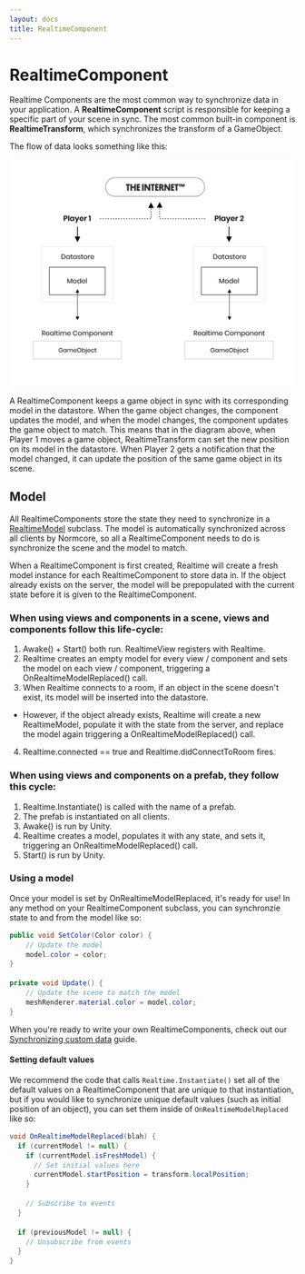 ```yaml
---
layout: docs
title: RealtimeComponent
---
```

# RealtimeComponent

Realtime Components are the most common way to synchronize data in your application. A **RealtimeComponent** script is responsible for keeping a specific part of your scene in sync. The most common built-in component is **RealtimeTransform**, which synchronizes the transform of a GameObject.

The flow of data looks something like this:

![](./synchronizing-custom-data/data-flow.svg "The flow of data in a Normcore application")

A RealtimeComponent keeps a game object in sync with its corresponding model in the datastore. When the game object changes, the component updates the model, and when the model changes, the component updates the game object to match. This means that in the diagram above, when Player 1 moves a game object, RealtimeTransform can set the new position on its model in the datastore. When Player 2 gets a notification that the model changed, it can update the position of the same game object in its scene.

## Model
All RealtimeComponents store the state they need to synchronize in a [RealtimeModel](../room/realtimemodel) subclass. The model is automatically synchronized across all clients by Normcore, so all a RealtimeComponent needs to do is synchronize the scene and the model to match.

When a RealtimeComponent is first created, Realtime will create a fresh model instance for each RealtimeComponent to store data in. If the object already exists on the server, the model will be prepopulated with the current state before it is given to the RealtimeComponent.

### When using views and components in a scene, views and components follow this life-cycle:
1. Awake() + Start() both run. RealtimeView registers with Realtime.
2. Realtime creates an empty model for every view / component and sets the model on each view / component, triggering a OnRealtimeModelReplaced() call.
3. When Realtime connects to a room, if an object in the scene doesn't exist, its model will be inserted into the datastore.
  - However, if the object already exists, Realtime will create a new RealtimeModel, populate it with the state from the server, and replace the model again triggering a OnRealtimeModelReplaced() call.
4. Realtime.connected == true and Realtime.didConnectToRoom fires.

### When using views and components on a prefab, they follow this cycle:
1. Realtime.Instantiate() is called with the name of a prefab.
2. The prefab is instantiated on all clients.
3. Awake() is run by Unity.
4. Realtime creates a model, populates it with any state, and sets it, triggering an OnRealtimeModelReplaced() call.
5. Start() is run by Unity.

### Using a model
Once your model is set by OnRealtimeModelReplaced, it's ready for use! In any method on your RealtimeComponent subclass, you can synchronzie state to and from the model like so:

```csharp
public void SetColor(Color color) {
    // Update the model
    model.color = color;
}

private void Update() {
    // Update the scene to match the model
    meshRenderer.material.color = model.color;
}
```

When you're ready to write your own RealtimeComponents, check out our [Synchronizing custom data](./synchronizing-custom-data) guide.

#### Setting default values
We recommend the code that calls `Realtime.Instantiate()` set all of the default values on a RealtimeComponent that are unique to that instantiation, but if you would like to synchronize unique default values (such as initial position of an object), you can set them inside of `OnRealtimeModelReplaced` like so:

```csharp
void OnRealtimeModelReplaced(blah) {
  if (currentModel != null) {
    if (currentModel.isFreshModel) {
      // Set initial values here
      currentModel.startPosition = transform.localPosition;
    }

    // Subscribe to events
  }

  if (previousModel != null) {
    // Unsubscribe from events
  }
}
```
